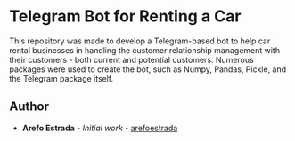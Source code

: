 # Telegram Bot for Renting a Car

This repository was made to develop a Telegram-based bot to help car rental businesses in handling the customer relationship management with their customers - both current and potential customers. Numerous packages were used to create the bot, such as Numpy, Pandas, Pickle, and the Telegram package itself.

## Author

* **Arefo Estrada** - *Initial work* - [arefoestrada](https://github.com/arefoestrada)